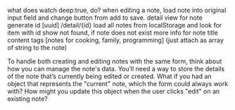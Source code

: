 what does watch deep:true, do?
when editing a note, load note into original input field and change button from add to save.
detail view for note
generate id [uuid]
/detail/{id}
load all notes from localStorage and look for item with id
show not found, if note does not exist
more info for note
title
content
tags [notes for cooking, family, programming] (just attach as array of string to the note)

To handle both creating and editing notes with the same form, think about how you can manage the note's data. You’ll need a way to store the details of the note that’s currently being edited or created. What if you had an object that represents the "current" note, which the form could always work with? How might you update this object when the user clicks "edit" on an existing note?
